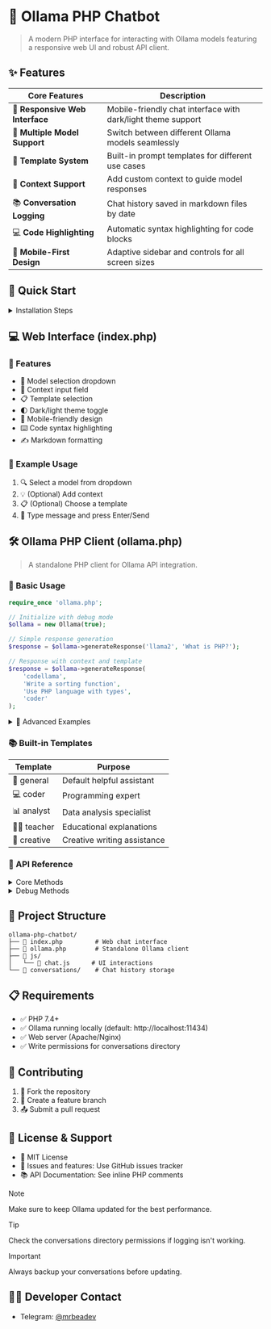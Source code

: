 # 🤖 Ollama PHP Chatbot

> A modern PHP interface for interacting with Ollama models featuring a responsive web UI and robust API client.

## ✨ Features

| Core Features | Description |
|--------------|-------------|
| 📱 **Responsive Web Interface** | Mobile-friendly chat interface with dark/light theme support |
| 🔄 **Multiple Model Support** | Switch between different Ollama models seamlessly |
| 📝 **Template System** | Built-in prompt templates for different use cases |
| 🧠 **Context Support** | Add custom context to guide model responses |
| 📚 **Conversation Logging** | Chat history saved in markdown files by date |
| 💻 **Code Highlighting** | Automatic syntax highlighting for code blocks |
| 📱 **Mobile-First Design** | Adaptive sidebar and controls for all screen sizes |

## 🚀 Quick Start

<details>
<summary>Installation Steps</summary>

1. ✅ Ensure you have Ollama installed and running locally
2. 📂 Clone this repository:
```bash
git clone https://github.com/yourusername/ollama-php-chatbot.git
cd ollama-php-chatbot
chmod 777 conversations
```
3. 🌐 Access via web browser at `http://localhost/ollama-php-chatbot`

</details>

## 💻 Web Interface (index.php)

### 🎯 Features
- 🔄 Model selection dropdown
- 📝 Context input field
- 📋 Template selection
- 🌓 Dark/light theme toggle
- 📱 Mobile-friendly design
- ⌨️ Code syntax highlighting
- ✍️ Markdown formatting

### 📝 Example Usage
1. 🔍 Select a model from dropdown
2. 💡 (Optional) Add context 
3. 📋 (Optional) Choose a template
4. 💬 Type message and press Enter/Send

## 🛠️ Ollama PHP Client (ollama.php)

> A standalone PHP client for Ollama API integration.

### 📌 Basic Usage

```php
require_once 'ollama.php';

// Initialize with debug mode
$ollama = new Ollama(true); 

// Simple response generation
$response = $ollama->generateResponse('llama2', 'What is PHP?');

// Response with context and template
$response = $ollama->generateResponse(
    'codellama', 
    'Write a sorting function',
    'Use PHP language with types',
    'coder'
);
```

<details>
<summary>🔧 Advanced Examples</summary>

```php
// Model Management
$ollama = new Ollama();

// List all models
$models = $ollama->getModelList();
foreach ($models as $model) {
    echo "{$model['name']}: {$model['description']}\n";
}

// Get detailed model info
$modelInfo = $ollama->getModelInfo('llama2');
print_r($modelInfo);

// Unload model to free memory
$ollama->unloadModel('llama2');

// Custom Templates
$ollama->addPromptTemplate('sql', 'You are an SQL expert. Provide optimized queries.');
$response = $ollama->generateResponse(
    'llama2',
    'How to join three tables?',
    '',
    'sql'
);
```
</details>

### 📚 Built-in Templates

| Template | Purpose |
|----------|---------|
| 🤖 general | Default helpful assistant |
| 💻 coder | Programming expert |
| 📊 analyst | Data analysis specialist |
| 👨‍🏫 teacher | Educational explanations |
| 🎨 creative | Creative writing assistance |

### 🔌 API Reference

<details>
<summary>Core Methods</summary>

```php
generateResponse(string $model, string $prompt, string $context = '', string $template = 'general'): string
getModelList(): array
getModelInfo(string $modelName): ?array
unloadModel(string $modelName): bool
addPromptTemplate(string $name, string $content): void
getPromptTemplates(): array
handleAction(string $action, string $modelName): mixed
```
</details>

<details>
<summary>Debug Methods</summary>

```php
getDebugInfo(): array
checkApiStatus(): array
getRunningModels(): ?array
```
</details>

## 📁 Project Structure

```
ollama-php-chatbot/
├── 📄 index.php         # Web chat interface
├── 📄 ollama.php        # Standalone Ollama client
├── 📁 js/
│   └── 📄 chat.js      # UI interactions
└── 📁 conversations/    # Chat history storage
```

## 📋 Requirements

- ✅ PHP 7.4+
- ✅ Ollama running locally (default: http://localhost:11434)
- ✅ Web server (Apache/Nginx)
- ✅ Write permissions for conversations directory

## 🤝 Contributing

1. 🔄 Fork the repository
2. 🌿 Create a feature branch
3. 📤 Submit a pull request

## 📜 License & Support

- 📄 MIT License
- 🐛 Issues and features: Use GitHub issues tracker
- 📚 API Documentation: See inline PHP comments

> [!NOTE]
> Make sure to keep Ollama updated for the best performance.

> [!TIP]
> Check the conversations directory permissions if logging isn't working.

> [!IMPORTANT]
> Always backup your conversations before updating.

## 👨‍💻 Developer Contact

- Telegram: [@mrbeadev](https://t.me/mrbeandev)

